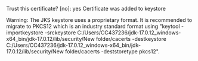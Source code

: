 Trust this certificate? [no]:  yes
Certificate was added to keystore

Warning:
The JKS keystore uses a proprietary format. It is recommended to migrate to PKCS12 which is an industry standard format using "keytool -importkeystore -srckeystore C:/Users/CC437236/jdk-17.0.12_windows-x64_bin/jdk-17.0.12/lib/security/New folder/cacerts -destkeystore C:/Users/CC437236/jdk-17.0.12_windows-x64_bin/jdk-17.0.12/lib/security/New folder/cacerts -deststoretype pkcs12".
